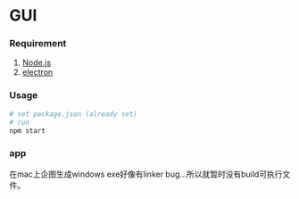 # GUI

### Requirement

1. [Node.js](https://nodejs.org/en/)
2. [electron](https://github.com/electron/electron)



### Usage

```sh
# set package.json (already set)
# run
npm start
```



### app

在mac上企图生成windows exe好像有linker bug…所以就暂时没有build可执行文件。